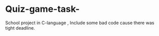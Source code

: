 # Quiz-game-task-
School project in C-language , Include some bad code cause there was tight deadline.
